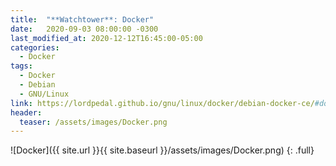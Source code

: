 ```yaml
---
title:  "**Watchtower**: Docker"
date:   2020-09-03 08:00:00 -0300
last_modified_at: 2020-12-12T16:45:00-05:00
categories:
  - Docker
tags:
  - Docker
  - Debian
  - GNU/Linux
link: https://lordpedal.github.io/gnu/linux/docker/debian-docker-ce/#docker-watchtower
header:
  teaser: /assets/images/Docker.png
---
```


![Docker]({{ site.url }}{{ site.baseurl }}/assets/images/Docker.png)
{: .full}
